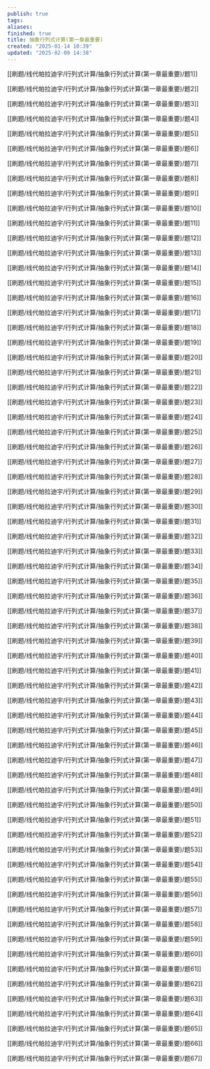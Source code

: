 ```yaml
---
publish: true
tags: 
aliases: 
finished: true
title: 抽象行列式计算(第一章最重要)
created: "2025-01-14 10:39"
updated: "2025-02-09 14:38"
---
```

[[刷题/线代帕拉迪宇/行列式计算/抽象行列式计算(第一章最重要)/题1]]

[[刷题/线代帕拉迪宇/行列式计算/抽象行列式计算(第一章最重要)/题2]]

[[刷题/线代帕拉迪宇/行列式计算/抽象行列式计算(第一章最重要)/题3]]

[[刷题/线代帕拉迪宇/行列式计算/抽象行列式计算(第一章最重要)/题4]]

[[刷题/线代帕拉迪宇/行列式计算/抽象行列式计算(第一章最重要)/题5]]

[[刷题/线代帕拉迪宇/行列式计算/抽象行列式计算(第一章最重要)/题6]]

[[刷题/线代帕拉迪宇/行列式计算/抽象行列式计算(第一章最重要)/题7]]

[[刷题/线代帕拉迪宇/行列式计算/抽象行列式计算(第一章最重要)/题8]]

[[刷题/线代帕拉迪宇/行列式计算/抽象行列式计算(第一章最重要)/题9]]

[[刷题/线代帕拉迪宇/行列式计算/抽象行列式计算(第一章最重要)/题10]]

[[刷题/线代帕拉迪宇/行列式计算/抽象行列式计算(第一章最重要)/题11]]

[[刷题/线代帕拉迪宇/行列式计算/抽象行列式计算(第一章最重要)/题12]]

[[刷题/线代帕拉迪宇/行列式计算/抽象行列式计算(第一章最重要)/题13]]

[[刷题/线代帕拉迪宇/行列式计算/抽象行列式计算(第一章最重要)/题14]]

[[刷题/线代帕拉迪宇/行列式计算/抽象行列式计算(第一章最重要)/题15]]

[[刷题/线代帕拉迪宇/行列式计算/抽象行列式计算(第一章最重要)/题16]]

[[刷题/线代帕拉迪宇/行列式计算/抽象行列式计算(第一章最重要)/题17]]

[[刷题/线代帕拉迪宇/行列式计算/抽象行列式计算(第一章最重要)/题18]]

[[刷题/线代帕拉迪宇/行列式计算/抽象行列式计算(第一章最重要)/题19]]

[[刷题/线代帕拉迪宇/行列式计算/抽象行列式计算(第一章最重要)/题20]]

[[刷题/线代帕拉迪宇/行列式计算/抽象行列式计算(第一章最重要)/题21]]

[[刷题/线代帕拉迪宇/行列式计算/抽象行列式计算(第一章最重要)/题22]]

[[刷题/线代帕拉迪宇/行列式计算/抽象行列式计算(第一章最重要)/题23]]

[[刷题/线代帕拉迪宇/行列式计算/抽象行列式计算(第一章最重要)/题24]]

[[刷题/线代帕拉迪宇/行列式计算/抽象行列式计算(第一章最重要)/题25]]

[[刷题/线代帕拉迪宇/行列式计算/抽象行列式计算(第一章最重要)/题26]]

[[刷题/线代帕拉迪宇/行列式计算/抽象行列式计算(第一章最重要)/题27]]

[[刷题/线代帕拉迪宇/行列式计算/抽象行列式计算(第一章最重要)/题28]]

[[刷题/线代帕拉迪宇/行列式计算/抽象行列式计算(第一章最重要)/题29]]

[[刷题/线代帕拉迪宇/行列式计算/抽象行列式计算(第一章最重要)/题30]]

[[刷题/线代帕拉迪宇/行列式计算/抽象行列式计算(第一章最重要)/题31]]

[[刷题/线代帕拉迪宇/行列式计算/抽象行列式计算(第一章最重要)/题32]]

[[刷题/线代帕拉迪宇/行列式计算/抽象行列式计算(第一章最重要)/题33]]

[[刷题/线代帕拉迪宇/行列式计算/抽象行列式计算(第一章最重要)/题34]]

[[刷题/线代帕拉迪宇/行列式计算/抽象行列式计算(第一章最重要)/题35]]

[[刷题/线代帕拉迪宇/行列式计算/抽象行列式计算(第一章最重要)/题36]]

[[刷题/线代帕拉迪宇/行列式计算/抽象行列式计算(第一章最重要)/题37]]

[[刷题/线代帕拉迪宇/行列式计算/抽象行列式计算(第一章最重要)/题38]]

[[刷题/线代帕拉迪宇/行列式计算/抽象行列式计算(第一章最重要)/题39]]

[[刷题/线代帕拉迪宇/行列式计算/抽象行列式计算(第一章最重要)/题40]]

[[刷题/线代帕拉迪宇/行列式计算/抽象行列式计算(第一章最重要)/题41]]

[[刷题/线代帕拉迪宇/行列式计算/抽象行列式计算(第一章最重要)/题42]]

[[刷题/线代帕拉迪宇/行列式计算/抽象行列式计算(第一章最重要)/题43]]

[[刷题/线代帕拉迪宇/行列式计算/抽象行列式计算(第一章最重要)/题44]]

[[刷题/线代帕拉迪宇/行列式计算/抽象行列式计算(第一章最重要)/题45]]

[[刷题/线代帕拉迪宇/行列式计算/抽象行列式计算(第一章最重要)/题46]]

[[刷题/线代帕拉迪宇/行列式计算/抽象行列式计算(第一章最重要)/题47]]

[[刷题/线代帕拉迪宇/行列式计算/抽象行列式计算(第一章最重要)/题48]]

[[刷题/线代帕拉迪宇/行列式计算/抽象行列式计算(第一章最重要)/题49]]

[[刷题/线代帕拉迪宇/行列式计算/抽象行列式计算(第一章最重要)/题50]]

[[刷题/线代帕拉迪宇/行列式计算/抽象行列式计算(第一章最重要)/题51]]

[[刷题/线代帕拉迪宇/行列式计算/抽象行列式计算(第一章最重要)/题52]]

[[刷题/线代帕拉迪宇/行列式计算/抽象行列式计算(第一章最重要)/题53]]

[[刷题/线代帕拉迪宇/行列式计算/抽象行列式计算(第一章最重要)/题54]]

[[刷题/线代帕拉迪宇/行列式计算/抽象行列式计算(第一章最重要)/题55]]

[[刷题/线代帕拉迪宇/行列式计算/抽象行列式计算(第一章最重要)/题56]]

[[刷题/线代帕拉迪宇/行列式计算/抽象行列式计算(第一章最重要)/题57]]

[[刷题/线代帕拉迪宇/行列式计算/抽象行列式计算(第一章最重要)/题58]]

[[刷题/线代帕拉迪宇/行列式计算/抽象行列式计算(第一章最重要)/题59]]

[[刷题/线代帕拉迪宇/行列式计算/抽象行列式计算(第一章最重要)/题60]]

[[刷题/线代帕拉迪宇/行列式计算/抽象行列式计算(第一章最重要)/题61]]

[[刷题/线代帕拉迪宇/行列式计算/抽象行列式计算(第一章最重要)/题62]]

[[刷题/线代帕拉迪宇/行列式计算/抽象行列式计算(第一章最重要)/题63]]

[[刷题/线代帕拉迪宇/行列式计算/抽象行列式计算(第一章最重要)/题64]]

[[刷题/线代帕拉迪宇/行列式计算/抽象行列式计算(第一章最重要)/题65]]

[[刷题/线代帕拉迪宇/行列式计算/抽象行列式计算(第一章最重要)/题66]]

[[刷题/线代帕拉迪宇/行列式计算/抽象行列式计算(第一章最重要)/题67]]